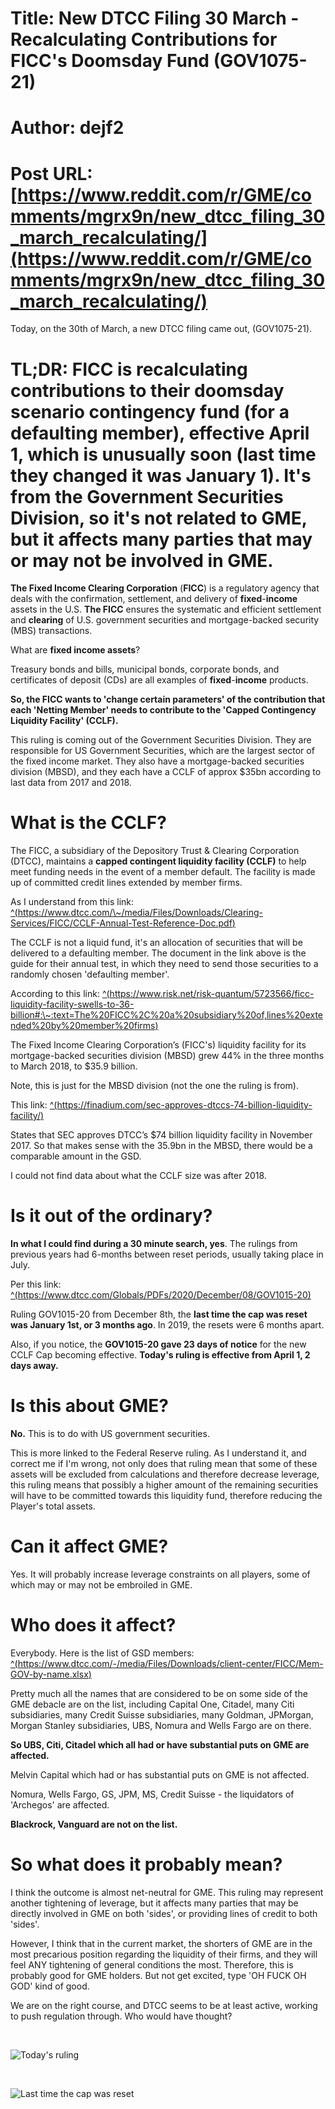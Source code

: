 # Title: New DTCC Filing 30 March - Recalculating Contributions for FICC's Doomsday Fund (GOV1075-21)
# Author: dejf2
# Post URL: [https://www.reddit.com/r/GME/comments/mgrx9n/new_dtcc_filing_30_march_recalculating/](https://www.reddit.com/r/GME/comments/mgrx9n/new_dtcc_filing_30_march_recalculating/)


Today, on the 30th of March, a new DTCC filing came out, (GOV1075-21).

# TL;DR: FICC is recalculating contributions to their doomsday scenario contingency fund (for a defaulting member), effective April 1, which is unusually soon (last time they changed it was January 1). It's from the Government Securities Division, so it's not related to GME, but it affects many parties that may or may not be involved in GME.

**The Fixed Income Clearing Corporation** (**FICC**) is a regulatory agency that deals with the confirmation, settlement, and delivery of **fixed**\-**income** assets in the U.S. **The FICC** ensures the systematic and efficient settlement and **clearing** of U.S. government securities and mortgage-backed security (MBS) transactions.

What are **fixed income assets**?

Treasury bonds and bills, municipal bonds, corporate bonds, and certificates of deposit (CDs) are all examples of **fixed**\-**income** products.

**So, the FICC wants to 'change certain parameters' of the contribution that each 'Netting Member' needs to contribute to the 'Capped Contingency Liquidity Facility' (CCLF).**

This ruling is coming out of the Government Securities Division. They are responsible for US Government Securities, which are the largest sector of the fixed income market. They also have a  mortgage-backed securities division (MBSD), and they each have a CCLF of approx $35bn according to last data from 2017 and 2018.

# What is the CCLF?

The FICC, a subsidiary of the Depository Trust & Clearing Corporation (DTCC), maintains a **capped contingent liquidity facility (CCLF)** to help meet funding needs in the event of a member default. The facility is made up of committed credit lines extended by member firms.

As I understand from this link: [^(https://www.dtcc.com/\~/media/Files/Downloads/Clearing-Services/FICC/CCLF-Annual-Test-Reference-Doc.pdf)](https://www.dtcc.com/~/media/Files/Downloads/Clearing-Services/FICC/CCLF-Annual-Test-Reference-Doc.pdf)

The CCLF is not a liquid fund, it's an allocation of securities that will be delivered to a defaulting member. The document in the link above is the guide for their annual test, in which they need to send those securities to a randomly chosen 'defaulting member'.

According to this link: [^(https://www.risk.net/risk-quantum/5723566/ficc-liquidity-facility-swells-to-36-billion#:\~:text=The%20FICC%2C%20a%20subsidiary%20of,lines%20extended%20by%20member%20firms)](https://www.risk.net/risk-quantum/5723566/ficc-liquidity-facility-swells-to-36-billion#:~:text=The%20FICC%2C%20a%20subsidiary%20of,lines%20extended%20by%20member%20firms)

The Fixed Income Clearing Corporation’s (FICC's) liquidity facility for its mortgage-backed securities division (MBSD) grew 44% in the three months to March 2018, to $35.9 billion.

Note, this is just for the MBSD division (not the one the ruling is from).

This link: [^(https://finadium.com/sec-approves-dtccs-74-billion-liquidity-facility/)](https://finadium.com/sec-approves-dtccs-74-billion-liquidity-facility/)

States that SEC approves DTCC’s $74 billion liquidity facility in November 2017. So that makes sense with the 35.9bn in the MBSD, there would be a comparable amount in the GSD.

I could not find data about what the CCLF size was after 2018.

# Is it out of the ordinary?

**In what I could find during a 30 minute search, yes**. The rulings from previous years had 6-months between reset periods, usually taking place in July.

Per this link: [^(https://www.dtcc.com/Globals/PDFs/2020/December/08/GOV1015-20)](https://www.dtcc.com/Globals/PDFs/2020/December/08/GOV1015-20)

Ruling GOV1015-20 from December 8th, the **last time the cap was reset was January 1st, or 3 months ago**. In 2019, the resets were 6 months apart.

Also, if you notice, the **GOV1015-20 gave 23 days of notice** for the new CCLF Cap becoming effective. **Today's ruling is effective from April 1, 2 days away.**

# Is this about GME?

**No.** This is to do with US government securities.

This is more linked to the Federal Reserve ruling. As I understand it, and correct me if I'm wrong, not only does that ruling mean that some of these assets will be excluded from calculations and therefore decrease leverage, this ruling means that possibly a higher amount of the remaining securities will have to be committed towards this liquidity fund, therefore reducing the Player's total assets.

# Can it affect GME?

Yes. It will probably increase leverage constraints on all players, some of which may or may not be embroiled in GME.

# Who does it affect?

Everybody. Here is the list of GSD members: [^(https://www.dtcc.com/-/media/Files/Downloads/client-center/FICC/Mem-GOV-by-name.xlsx)](https://www.dtcc.com/-/media/Files/Downloads/client-center/FICC/Mem-GOV-by-name.xlsx)

Pretty much all the names that are considered to be on some side of the GME debacle are on the list, including Capital One, Citadel, many Citi subsidiaries, many Credit Suisse subsidiaries, many Goldman, JPMorgan, Morgan Stanley subsidiaries, UBS, Nomura and Wells Fargo are on there.

**So UBS, Citi, Citadel which all had or have substantial puts on GME are affected.**

Melvin Capital which had or has substantial puts on GME is not affected.

Nomura, Wells Fargo, GS, JPM, MS, Credit Suisse - the liquidators of 'Archegos' are affected.

**Blackrock, Vanguard are not on the list.**

# So what does it probably mean?

I think the outcome is almost net-neutral for GME. This ruling may represent another tightening of leverage, but it affects many parties that may be directly involved in GME on both 'sides', or providing lines of credit to both 'sides'.

However, I think that in the current market, the shorters of GME are in the most precarious position regarding the liquidity of their firms, and they will feel ANY tightening of general conditions the most. Therefore, this is probably good for GME holders. But not get excited, type 'OH FUCK OH GOD' kind of good.

We are on the right course, and DTCC seems to be at least active, working to push regulation through. Who would have thought?

&#x200B;

![Today's ruling](https://preview.redd.it/urbsxltlm8q61.png?width=824&format=png&auto=webp&s=8cdda9ab6bf0a4e1f696351379e8487db982cea5)

&#x200B;

![Last time the cap was reset](https://preview.redd.it/g0fj3ensp8q61.png?width=704&format=png&auto=webp&s=eff81d75d156b6eeddae6f49e7c7b70e7ed1c98f)